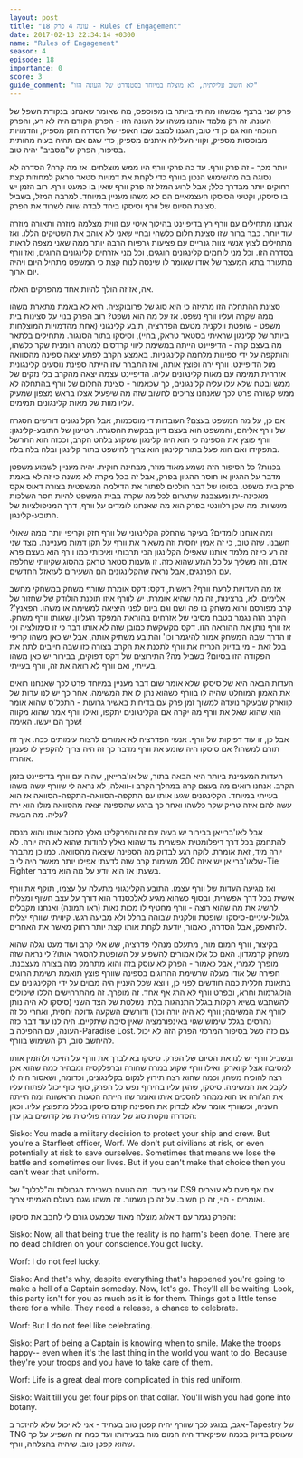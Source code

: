 ```yaml
---
layout: post
title: "עונה 4 פרק 18 - Rules of Engagement"
date: 2017-02-13 22:34:14 +0300
name: "Rules of Engagement"
season: 4
episode: 18
importance: 0
score: 3
guide_comment: "לא חשוב עלילתית, לא מוצלח במיוחד בסטנדרט של העונה הזו"
---
```

פרק שני ברצף שמשהו מהותי ביותר בו מפוספס, מה שאומר שאנחנו בנקודת השפל של העונה. זה רק מלמד אותנו משהו על העונה הזו - הפרק הקודם היה לא רע, והפרק הנוכחי הוא גם כן די טוב; הגענו למצב שבו האופי של הסדרה חזק מספיק, והדמויות מבוססות מספיק, וקווי העלילה איתנים מספיק, כדי שגם אם תהיה בעיה מהותית בסיפור, הפרק ש"מסביב" יהיה טוב. 

יותר מכך - זה פרק וורף. עד כה פרקי וורף היו ממש מוצלחים. אז מה קרה? הסדרה לא נסוגה בה מהשימוש הנכון בוורף כדי לקחת את דמויות סטאר טראק למחוזות קצת רחוקים יותר מבדרך כלל; אבל לרוע המזל זה פרק וורף שאין בו כמעט וורף. רוב הזמן יש בו סיסקו, וקטעי הסיסקו העצמאיים הם לא משהו מעניין במיוחד. למרבה המזל, בשביל סצינת הסיום של וורף וסיסקו ביחד לבדה שווה לשרוד את הפרק.

אנחנו מתחילים עם וורף רץ בדיפיינט בהילוך איטי עם זווית מצלמה מוזרה ותאורה מוזרה עוד יותר. כבר ברור שזו סצינת חלום כלשהי ובחיי שאני לא אוהב את השטיקים הללו. ואז מתחילים לצוץ אנשי צוות גנריים עם פציעות גרפיות הרבה יותר ממה שאני מצפה לראות בסדרה הזו. וכל מני לוחמים קלינגונים חוגגים, וכל מני אזרחים קלינגונים הרוגים, ואז וורף מתעורר בתא המעצר של אודו שאומר לו שינסה לנוח קצת כי המשפט מתחיל היום ויהיה יום ארוך.

אה, אז זה הולך להיות אחד מהפרקים האלה.

סצינת ההתחלה הזו מרגיזה כי היא סוג של פרובוקציה. היא לא באמת מתארת משהו ממה שקרה ועליו וורף נשפט. אז על מה הוא נשפט? רוב הפרק בנוי על סצינות בית משפט - שופטת וולקנית מטעם הפדרציה, תובע קלינגוני (אחת מהדמויות המוצלחות ביותר של קלינגון שראיתי בסטאר טראק, בחיי), וסיסקו בתור הסנגור. מתחילים בלתאר מה בעצם קרה - הדיפיינט הייתה במשימת ליווי קרדסים למטרה הומנית שקר כלשהו, והותקפה על ידי ספינות מלחמה קלינגוניות. באמצע הקרב לפתע יצאה ספינה מהסוואה מול הדיפיינט. וורף ירה ופוצץ אותה, ואז התברר שזו הייתה ספינת נוסעים קלינגונית אזרחית תמימה עם מאות קלינגונים עליה. הדיפיינט עצמה יצאה מהקרב בלי נזקים של ממש ובטח שלא עלו עליה קלינגונים, כך שכאמור - סצינת החלום של וורף בהתחלה לא ממש קשורה פרט לכך שאנחנו צריכים לחשוב שזה מה שיפעיל אצלו בראש מצפון שמעיק עליו מוות של מאות קלינגונים תמימים.

אם כן, על מה המשפט בעצם? העובדות די מוסכמות, אבל הקלינגונים דורשים הסגרה של וורף אליהם, והמשפט הוא בעצם דיון בבקשת ההסגרה. הטיעון של התובע-קלינגון: וורף פוצץ את הספינה כי הוא היה קלינגון ששקוע בלהט הקרב, וככזה הוא התרשל בתפקידו ואם הוא פעל בתור קלינגון הוא צריך להישפט בתור קלינגון ובלה בלה בלה.

בכנות? כל הסיפור הזה נשמע מאוד מוזר, מבחינה חוקית. יהיה מעניין לשמוע משפטן מדבר על ההגיון או חוסר ההגיון בפרק, אבל זה בכל מקרה לא משנה כי זה לא באמת פרק בית משפט. בסופו של דבר הולכים לפתור את הדילמה המשפטית בצורה דאוס אקס מאכינה-ית ומעצבנת שתגרום לכל מה שקרה בבית המשפט להיות חסר השלכות מעשיות. מה שכן רלוונטי בפרק הוא מה שאנחנו לומדים על וורף, דרך המניפולציות של התובע-קלינגון.

ומה אנחנו לומדים? בעיקר שהחלק הקלינגוני של וורף חזק וקריפי יותר ממה שאולי חשבנו. שזה טוב, כי זה אמין יחסית וזה משאיר את וורף על תקן דמות מעניינת. מצד שני זה רע כי זה מלמד אותנו שאפילו הקלינגון הכי תרבותי ואיכותי כמו וורף הוא בעצם פרא אדם, וזה משליך על כל הגזע שהוא כזה. זו גזענות סטאר טראק מהסוג שקיוותי שחלפה עם הפרנגים, אבל נראה שהקלינגונים הם השעירים לעזאזל החדשים.

אז מה העדויות לרעת וורף? ראשית, דקס: דקס אומרת שוורף משחק במשחקי מחשב אלימים. לא, ברצינות, זה מה שהיא אומרת. יש לוורף איזו תוכנת הולודק של שחזור של קרב מפורסם והוא משחק בו פה ושם וגם ביום לפני היציאה למשימה או משהו. הפאנץ'? הקרב הזה נגמר בטבח מסיבי של אזרחים בהוראת המפקד העליון. שאותו וורף משחק. אז וורף נותן את ההוראה הזו. דקס מקשקשת כמובן שזה לא אותו דבר כי זו סימולציה וכי זו הדרך שבה המשחק אמור להיגמר וכו' והתובע משתיק אותה, אבל יש כאן משהו קריפי בכל זאת - מי בדיוק הכריח את וורף לתכנת את הקרב בצורה כזו שבה חייבים לתת את הפקודה הזו בסיום? בשביל מה? התירוצים של דקס דפוקים, בבירור יש כאן משהו בעייתי, ואם וורף לא רואה את זה, וורף בעייתי.

העדות הבאה היא של סיסקו שלא אומר שום דבר מעניין במיוחד פרט לכך שאנחנו רואים את האמון המוחלט שהיה לו בוורף כשהוא נתן לו את המשימה. אחר כך יש לנו עדות של קווארק שבעיקר נועדה למשוך זמן פרק עם בדיחות באשיר גרועות - התכל'ס שהוא אומר הוא שהוא שאל את וורף מה יקרה אם הקלינגונים יתקפו, ואילו וורף אמר שהוא מקווה שכך הם יעשו. האימה!

אבל כן, זו עוד דפיקות של וורף. אנשי הפדרציה לא אמורים לרצות עימותים ככה. איך זה תורם למשהו? אם סיסקו היה שומע את וורף מדבר כך זה היה צריך להקפיץ לו פעמון אזהרה.

העדות המעניינת ביותר היא הבאה בתור, של או'ברייאן, שהיה עם וורף בדיפיינט בזמן הקרב. אנחנו רואים מה בעצם קרה במהלך הקרב ו-וואלה, לא נראה לי שוורף עשה משהו בעייתי במיוחד. הקלינגונים שגעו אותו עם התקפה-הסוואה-התקפה-הסוואה אז הוא עשה להם איזה טריק שקר כלשהו ואחר כך ברגע שהספינה יצאה מהסוואה מולו הוא ירה עליה. מה הבעיה?

אבל לאו'ברייאן בבירור יש בעיה עם זה והפרקליט נאלץ לחלוב אותו והוא מנסה להתחמק בכל דרך דיפלומטית אפשרית עד שהוא נאלץ להודות שהוא לא היה יורה. לא יורה מיד, זאת אומרת. לוקח רגע לבדוק מה הספינה שיצאה מהסוואה. כמו כן מתברר שלאו'ברייאן יש איזה 200 משימות קרב שזה לדעתי אפילו יותר מאשר היה לי ב-Tie Fighter בשעתו אז הוא יודע על מה הוא מדבר.

ואז מגיעה העדות של וורף עצמו. התובע הקלינגוני מתעלה על עצמו, תוקף את וורף אישית בכל דרך אפשרית, ובסוף כשהוא מגיע לאלכסנדר הוא דורך על עצב חשוף ומצליח להשיג את מה שהוא רוצה - וורף מחטיף לו מכות נאות (ראו תמונה) ואנחנו מקבלים גלגול-עיניים-סיסקו ושופטת וולקנית שבוהה בחלל ולא מביעה רגש. קיוויתי שוורף יצליח להתאפק, אבל הסדרה, כאמור, יודעת לקחת אותו קצת יותר רחוק מאשר את האחרים.

בקיצור, וורף חמום מוח, מתעלם מנהלי פדרציה, שש אלי קרב ועוד מעט נגלה שהוא משחק קרמגדון. האם כל אלו אמורים להשפיע על השופטת להסגיר אותו? לי נראה שזה מופרך לגמרי, אבל כאמור - הפרק לא עוסק בזה והוא מתחמק מזה בצורה מעצבנת. חפירה של אודו מעלה שרשימת ההרוגים בספינה שוורף פוצץ תואמת רשימת הרוגים בתאונת חללית כמה חודשים לפני כן, ויוצא שכל העניין היה מבוים על ידי הקלינגונים עם הולוגרמות וחרא, ובפרט וורף לא הרג אף אחד. זה מופרך. זה מהתרחישים הללו שיכולים להשתבש בשיא הקלות בגלל התנהגות בלתי נשלטת של הצד השני (סיסקו לא היה נותן לוורף את המשימה; וורף לא היה יורה וכו') ודורשים השקעה גדולה יחסית, ואחרי כל זה נהרסים בגלל שימוש שגוי באינפורמציה שאין סיבה שיתקיים. היה לנו עוד דבר כזה העונה, עם ההפיכה ב-Paradise Lost. עם כזה כשל בסיפור המרכזי הפרק הזה לא יכול להיחשב טוב, רק השימוש בוורף.

ובשביל וורף יש לנו את הסיום של הפרק. סיסקו בא לברך את וורף על הזיכוי ולהזמין אותו למסיבה אצל קווארק, ואילו וורף שקוע במרה שחורה וברפלקסיה ומבהיר כמה שהוא אכן רצה להוכיח משהו, וכמה שהוא רצה תירוץ לנקום בקלינגונים, וכדומה, ושאסור היה לו לקבל את המשימה. סיסקו, שהגן עליו בחירוף נפש כל הפרק, סוף סוף יכול לפתוח עליו את הג'ורה אז הוא ממהר להסכים איתו ואומר שזו הייתה הטעות הראשונה ומה הייתה השניה, וכשוורף אומר שלא לבדוק את הספינה קודם סיסקו בכלל מתפוצץ עליו. וכאן הסדרה נוקטת סוג של עמדה פוליטית של קדושים בגן עדן:

Sisko: You made a military decision to protect your ship and crew. But you're a Starfleet officer, Worf. We don't put civilians at risk,
or even potentially at risk to save ourselves. Sometimes that means we lose the battle and sometimes our lives. But if you can't make
that choice then you can't wear that uniform.

אני בעד. מה הטעם בשבירת הגבולות וה"לכלוך" של DS9 אם אף פעם לא עוצרים ואומרים - היי, זה כן חשוב. על זה כן נשמור. זה משהו שגם בעולם האמיתי צריך.

והפרק נגמר עם דיאלוג מוצלח מאוד שכמעט גורם לי לחבב את סיסקו:

Sisko: Now, all that being true the reality is no harm's been done. There are no dead children on your conscience.You got lucky.

Worf: I do not feel lucky.

Sisko: And that's why, despite everything that's happened you're going to make a hell of a Captain someday. Now, let's go. They'll all be waiting. Look, this party isn't for you as much as it is for them. Things got a little tense there for a while. They need a release, a chance to celebrate.

Worf: But I do not feel like celebrating.

Sisko: Part of being a Captain is knowing when to smile. Make the troops happy-- even when it's the last thing in the world you want to do. Because they're your troops and you have to take care of them.

Worf: Life is a great deal more complicated in this red uniform.

Sisko: Wait till you get four pips on that collar. You'll wish you had gone into botany.

אגב, בנוגע לכך שוורף יהיה קפטן טוב בעתיד - אני לא יכול שלא להיזכר ב-Tapestry של TNG שעוסק בדיוק בכמה שפיקארד היה חמום מוח בצעירותו ועד כמה זה השפיע על כך שהוא קפטן טוב. שיהיה בהצלחה, וורף.